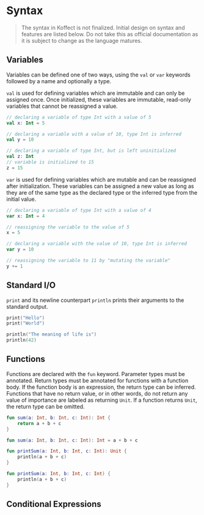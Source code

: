 # Syntax

> The syntax in Koffect is not finalized. Initial design on syntax and features are listed below.
> Do not take this as official documentation as it is subject to change as the language matures.
 
## Variables

Variables can be defined one of two ways, using the `val` or `var` keywords followed by a name and optionally a type.

`val` is used for defining variables which are immutable and can only be assigned once. Once initialized, these variables
are immutable, read-only variables that cannot be reassigned a value.

```kotlin
// declaring a variable of type Int with a value of 5
val x: Int = 5

// declaring a variable with a value of 10, type Int is inferred
val y = 10

// declaring a variable of type Int, but is left uninitialized 
val z: Int
// variable is initialized to 15 
z = 15
```

`var` is used for defining variables which are mutable and can be reassigned after initialization. These variables can be
assigned a new value as long as they are of the same type as the declared type or the inferred type from the initial value.

```kotlin
// declaring a variable of type Int with a value of 4
var x: Int = 4

// reassigning the variable to the value of 5
x = 5

// declaring a variable with the value of 10, type Int is inferred
var y = 10

// reassigning the variable to 11 by "mutating the variable"
y += 1
```

## Standard I/O

`print` and its newline counterpart `println` prints their arguments to the standard output.
```kotlin
print("Hello")
print("World")

println("The meaning of life is")
println(42)
```

## Functions

Functions are declared with the `fun` keyword. Parameter types must be annotated. Return types must be annotated for functions
with a function body. If the function body is an expression, the return type can be inferred. Functions that have no return
value, or in other words, do not return any value of importance are labeled as returning `Unit`. If a function returns
`Unit`, the return type can be omitted.

```kotlin
fun sum(a: Int, b: Int, c: Int): Int {
    return a + b + c
}

fun sum(a: Int, b: Int, c: Int): Int = a + b + c

fun printSum(a: Int, b: Int, c: Int): Unit {
    println(a + b + c)
}

fun printSum(a: Int, b: Int, c: Int) {
    println(a + b + c)
}
```

## Conditional Expressions

